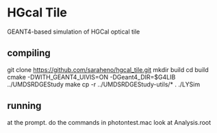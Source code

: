 # HGcal Tile
GEANT4-based simulation of HGCal optical tile

## compiling

  git clone https://github.com/saraheno/hgcal_tile.git
  mkdir build
  cd build 
  cmake -DWITH_GEANT4_UIVIS=ON -DGeant4_DIR=$G4LIB ../UMDSRDGEStudy
  make
  cp -r ../UMDSRDGEStudy-utils/* .
  ./LYSim 

## running
  at the prompt. do the commands in photontest.mac
  look at Analysis.root 
